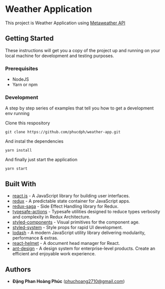# Weather Application

This project is Weather Application using [Metaweather API](https://www.metaweather.com/api/)


## Getting Started

These instructions will get you a copy of the project up and running on your local machine for development and testing purposes.

### Prerequisites


* NodeJS 
* Yarn or npm


### Development

A step by step series of examples that tell you how to get a development env running

Clone this respository

```
git clone https://github.com/phucdph/weather-app.git
```

And instal the dependencies

```
yarn install
```
And finally just start the application
```
yarn start
```

## Built With

* [react.js](https://reactjs.org/) - A JavaScript library for building user interfaces.
* [redux](https://rometools.github.io/rome/) - A predictable state container for JavaScript apps.
* [redux-saga](https://redux-saga.js.org/) - Side Effect Handling library for Redux.
* [typesafe-actions](https://github.com/piotrwitek/typesafe-actions) - Typesafe utilities designed to reduce types verbosity and complexity in Redux Architecture.
* [styled-components](https://styled-components.com/) - Visual primitives for the component age.
* [styled-system](https://styled-system.com/) - Style props for rapid UI development.
* [lodash](https://lodash.com/) -  A modern JavaScript utility library delivering modularity, performance & extras.
* [react-helmet](https://github.com/nfl/react-helmet) - A document head manager for React.
* [ant-design](https://redux.js.org/) - A design system for enterprise-level products. Create an efficient and enjoyable work experience.


## Authors

* **Đặng Phan Hoàng Phúc** (phuchoang2710@gmail.com)



